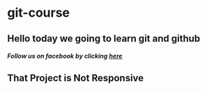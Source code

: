 # git-course

## Hello today we going to learn git and github

##### Follow us on facebook by clicking [here](https://www.facebook.com/bouras.monsef/)


## That Project is Not Responsive
